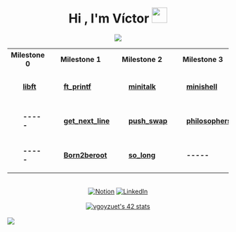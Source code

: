 <h1 align="center"><b>Hi , I'm Víctor </b><img src="https://media.giphy.com/media/hvRJCLFzcasrR4ia7z/giphy.gif" width="35"></h1>
<!--  -->
<p align="center">
  <a href="https://github.com/DenverCoder1/readme-typing-svg"><img src="https://readme-typing-svg.herokuapp.com?font=Time+New+Roman&color=00FF00&size=25&center=true&vCenter=true&width=600&height=100&lines=...&hearts;++;Student+at+42;C,+C%2B%2B,+Python;Unix+signals,+Algorithms,+Graphics;Learning+in+progress...&"></a>
</p>

<!--  -->
<table align="center">
  <tr>
    <th>Milestone 0</th>
    <th>Milestone 1</th>
    <th>Milestone 2</th>
    <th>Milestone 3</th>
    <th>Milestone 4</th>
    <th>Milestone 5</th>
    <th>Milestone 6</th>
  </tr>
<!-- Start Row 1 -->
  <tr>
    <td align="left">
      <ul>
        <b><a href="https://github.com/victor-goyzueta/libft">libft</a><br></b>
      </ul>
    </td>
    <td align="left">
      <ul>
        <b><a href="https://github.com/victor-goyzueta/ft_printf">ft_printf</a><br></b>
      </ul>
    </td>
    <td align="left">
      <ul>
        <b><a href="https://github.com/victor-goyzueta/minitalk">minitalk</a><br></b>
      </ul>
    </td>
    <td align="left">
      <ul>
        <b><a href="https://github.com/victor-goyzueta/minishell">minishell</a><br></b>
      </ul>
    </td>
    <td align="left">
      <ul>
        <b><a>-----</a><br></b>
      </ul>
    </td>
    <td align="left">
      <ul>
        <b><a>-----</a><br></b>
      </ul>
    </td>
    <td align="left">
      <ul>
        <b><a>-----</a><br></b>
      </ul>
    </td>
  </tr>
<!-- Start Row 2 -->
  <tr align="center">
    <td align="left">
      <ul>
        <b><a>-----</a><br></b>
      </ul>
    </td>
    <td align="left">
      <ul>
        <b><a href="https://github.com/victor-goyzueta/get_next_line">get_next_line</a><br></b>
      </ul>
    </td>
    <td align="left">
      <ul>
        <b><a href="https://github.com/victor-goyzueta/push_swap">push_swap</a><br></b>
      </ul>
    </td>
    <td align="left">
      <ul>
        <b><a href="https://github.com/victor-goyzueta/philosophers">philosophers</a><br></b>
      </ul>
    </td>
    <td align="left">
      <ul>
        <b><a>-----</a><br></b>
      </ul>
    </td>
    <td align="left">
      <ul>
        <b><a>-----</a><br></b>
      </ul>
    </td>
    <td align="left">
      <ul>
        <b><a>-----</a><br></b>
      </ul>
    </td>
  </tr>
<!-- Start of row 3 -->
  <tr align="left">
    <td align="left">
      <ul>
        <b><a>-----</a><br></b>
      </ul>
    </td>
    <td align="left">
      <ul>
        <b><a href="https://github.com/victor-goyzueta/Born2beroot">Born2beroot</a><br></b>
      </ul>
    </td>
    <td align="left">
      <ul>
        <b><a href="https://github.com/victor-goyzueta/so_long">so_long</a><br></b>
      </ul>
    </td>
    <td align="left">
      <ul>
        <b><a>-----</a><br></b>
      </ul>
    </td>
    <td align="left">
      <ul>
        <b><a>-----</a><br></b>
      </ul>
    </td>
    <td align="left">
      <ul>
        <b><a>-----</a><br></b>
      </ul>
    </td>
    <td align="left">
      <ul>
        <b><a>-----</a><br></b>
      </ul>
    </td>
  </tr>
</table>

<br>

<!--  -->
<div align="center">
  <a href="https://bit.ly/victor-goyzueta"><img src="https://img.shields.io/badge/Web-black" alt="Notion"></a>
  <a href="https://www.linkedin.com/in/victor-goyzueta/"><img src="https://img.shields.io/badge/LinkedIn-blue" alt="LinkedIn"></a>
</div>

<br>

<!--  -->
<div align="center">
  <a href="https://github.com/victor-goyzueta"><img src="https://badge.mediaplus.ma/darkblue/vgoyzuet?1337Badge=off&UM6P=off" alt="vgoyzuet's 42 stats" /></a>
</div>

<br>

<!--  -->
<img src="https://user-images.githubusercontent.com/73097560/115834477-dbab4500-a447-11eb-908a-139a6edaec5c.gif">

<br>
